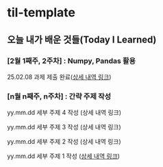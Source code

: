 # til-template

## 오늘 내가 배운 것들(Today I Learned)

### [2월 1째주, 2주차] : Numpy, Pandas 활용

25.02.08 과제 제출 완료([상세 내역 링크](https://colab.research.google.com/drive/1JmPMYbT5zfyvt4jkf_bvic1iVQs-GOQ0#scrollTo=PP1UYnGLFJq0))

### [n월 n째주, n주차] : 간략 주제 작성 

yy.mm.dd 세부 주제 4 작성 (상세 내역 링크)

yy.mm.dd 세부 주제 3 작성 (상세 내역 링크)

yy.mm.dd 세부 주제 2 작성 (상세 내역 링크)

yy.mm.dd 세부 주제 1 작성 ([상세 내역 링크](https://github.com/kakao-cloud-edu-5/til-template/blob/main/Jan/yyyy-mm-dd))
